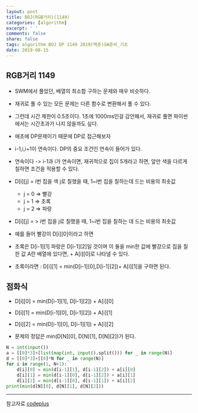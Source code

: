 ```yaml
---
layout: post
title: BOJ(RGB거리)(1149)
categories: [algorithm]
excerpt: ' '
comments: false
share: false
tags: algorithm BOJ DP 1149 2019(백준)SW준비_기초
date: 2019-08-15
---
```


## RGB거리 1149

- SWM에서 풀었던, 배열의 최소합 구하는 문제와 매우 비슷하다.
- 재귀로 풀 수 있는 모든 문제는 다른 함수로 변환해서 풀 수 있다.
- 그런데 시간 제한이 0.5초이다. 1초에 1000ms인걸 감안해서, 재귀로 풀면 파이썬에서는 시간초과가 나지 않을까도 싶다.
- 애초에 DP문제이기 때문에 DP로 접근해보자

- i-1,i,i+1이 연속이다. DP의 중요 조건인 연속이 들어가 있다.
- 연속이다 -> i-1과 i가 연속이면, 재귀적으로 집이 5개라고 하면, 앞만 색을 다르게 칠하면 조건을 적용할 수 있다.

- D[i][j] = i번 집을 색 j로 칠했을 때, 1~i번 집을 칠하는데 드는 비용의 최솟값
  - j = 0 => 빨강
  - j = 1 => 초록
  - j = 2 => 파랑
- D[i][j] = > i번 집을 j로 칠했을 때, 1~i번 집을 칠하는 데 드는 비용의 최솟값

- 예를 들어 빨강이 D[i][0]이라고 하면
- 초록은 D[i-1][1] 파랑은 D[i-1][2]일 것이며 이 둘을 min한 값에 빨강으로 집을 칠한 값 A란 배열에 있다면, + A[i][0]로 나타낼 수 있다.
- 초록이라면 : D[i][1] = min(D[i-1][0],D[i-1][2])+ A[i][1]을 구하면 된다.

## 점화식

- D[i][0] = min(D[i-1][1], D[i-1][2]) + A[i][0]
- D[i][1] = min(D[i-1][0], D[i-1][2]) + A[i][1]
- D[i][2] = min(D[i-1][0], D[i-1][1]) + A[i][2]

- 문제의 정답은 min(D[N][0], D[N][1], D[N][2])가 된다.

```python
N = int(input())
a = [[0]*3]+[list(map(int, input().split())) for _ in range(N)]
d = [[0]*3]+[[0]*N for _ in range(N)]
for i in range(1, N+1):
    d[i][0] = min(d[i-1][1], d[i-1][2]) + a[i][0]
    d[i][1] = min(d[i-1][0], d[i-1][2]) + a[i][1]
    d[i][2] = min(d[i-1][0], d[i-1][1]) + a[i][2]
print(min(d[N][0], d[N][1], d[N][2]))

```

---

참고자료
[codeplus](https://code.plus/course/32)
